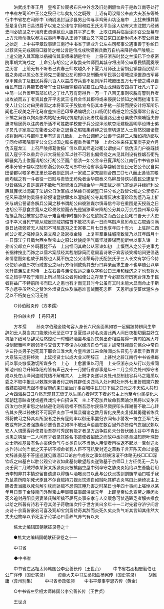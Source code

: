 <!-- { "loadSidebar": true } -->
　　洪武戊申春正月　皇帝正位宸极布告中外念及旧勋例颁恤典于是故江南等处行中书省左司郎中王公之殁巳七年矣初公之既殁　上诏有司议赠公奉直大夫浙东等处行中书省左右司郎中飞骑尉追封当涂县男且俾与享鸡笼山功臣庙中　上犹未慊其情至是复仍其旧县进爵子以宠之公讳恺字用和姓王氏太平当涂人幼有大志沈酣六经诸史间必欲见之于用府史疏谳狱讼人服其平岁乙未　上取江南兵临当涂即召公至幕府上方元师命掾以参决戎事丙申春从王师下建业又下京口京口民新附杌木不安公慰抚之始定　上中书平章政事建江南行中书省于建业升公左右司都事公遇事善于弥纶日以荐贤先元戎宿将□器倚之唯公言是信戊戌秋猫獠兵数万自杭来降待命严陵境上　上遣公驰入其军踰以祸福偕其渠师来朝是年冬　上将征浙东时婺之兰溪巳下佥枢密院事胡大海戍之　上命公与胡公定议取婺亲帅师围其城守将出降公审察民情而奠绥之历言　上前无有不听者己亥春王师攻越久不下夏六月师还上留胡公镇婺而民赋军器之务咸以属公冬王师克三衢擢公左司郎中总制衢州军民事公增城浚濠置游击军募保甲翼余丁及旧民兵得六百人以益戍守兵食不足则斥并城废田五万七千使之耕以自给民有田力弗能艺者听军士贷耕而输粮县官籍江山常山龙游西安四县丁壮凡六丁之中简一以兵置甲首部长统之丁壮八万有奇得兵一万一千八百无事则农脱有警则兵者出攻战而五丁者资其食开平忠武王屯兵金华其郡将或来侵民公侦知之械而挞诸市王使人让公公对曰民者国之本将军天子股肱肯令伤其本乎挞一部将而民安计将军所乐闻也王叹美之开化马宣差挟旧邑印章诱编氓变江山杨明恃砦栅之险叛服靡常公皆定计擒之枭首以狥众部内帖帖无哗民饥疫相仍死者枕藉道路公出仓粟使作糜哺饿夫修惠济局居药以注病者所活不可胜数学校废于兵公浚泮池筑杏坛建极高明亭设博士弟子员孔子家庙之在衢者公亦新之退食之暇辄集荐绅之徒摩切道艺人士翕然悦服诸暨戍将谢再兴与部帅王甲有违言几致乱　上令公调解之公善于说辞二人驩如初边鄙以宁同佥枢密院事李公文忠以国之懿亲握重兵镇严陵　上命公往来任其军庚子夏六月伪汉寇龙江　上召严陵师葛俊捣广信以牵其师道过衢公谓俊曰广信伪汉门户彼既倾国入寇宁不以重兵守非大将统全军以往不可若出偏师挠之未见其利设有挫衂吾衢先驿骚矣乃止俊而请胡公行胡公至而广信溃一如公言辛丑夏拜胡公江南行中书省参知政事分省于婺以控制东浙公仍以左司郎中分治省事金华婺剧邑役民无艺公令民自实田请都以粮多者正里长寡者副正则以一家或二家充副则合四三□七八而止通验其粮而均赋之有一斗者役一日贱与贵皆无苟免者金华周泰义乌柳昌恃侠以蠧民公逮至于狱皆痛惩之自是畏避不敢吐气猾胥潘立道操金华一邑田赋之柄飞寄诡遁并缘奸利公廉其罪状以闻寘于法胡公日治军旅以略嵊县御诸暨巳任分省之政皆公统之公挈纲布纪风采凛然伪吴将李珍侵诸暨欲堰水以灌城胡公夺其堰反决水灌珍珍势蹙乃马上折矢与胡公誓请各解兵公闻之移书谓胡公曰彼狡谋尔慎毋信今珍在重围是天授首之日也胡公不忍食言竟从之珍畏败盟而去先是猫獠军来降胡公分其众万余戍婺州军众等相挺乱胡公被害公亦及于难当难作时猫师多公恩欲拥之而西公正色叱曰吾天子大吏设不幸义当死宁能从贼反耶贼初缩首不敢犯拘系一日而骂贼声愈厉命左右取酒引满竟日达夜旁若无人贼知不可屈遂刃之壬寅春二月七日也享年四十有六　上驻跸江西闻公之死之嗟悼良久亲文祭之及返柩金陵　上复率羣臣往城南致奠乃以其年四月十一日葬江宁县凤台西乡聚宝山之原公状貌庞伟气局坚凝善谋而能断尝以事入谏　上弗听公却立户外既暮犹不去　上出怪问其故公从容谏如初　上慨然从之公于吏事尤长据律按比而饰之以儒术案牍经其裁削辞简而意周喜诗歌于宾客谈笑樽俎间更倡迭和情意豁如也故于其殁也人莫不伤之公父讳荣母孙氏配张氏子三人长文有学行今侍仪使阶承直郎次行贼害公之际行方侍侧或劝其去行曰弃亲而求生吾不也卒随公以卒次升童濂左史时侍　上左右尝与濂论佐运之臣以字称公曰王用和经济之才也吾将大任之惜乎早殁于难则上所以简注公者何如使公之存至于今必跻政府历宪台泽及于民者将益广不特前所书而巳人之患也有才而无其时今公虽有其时未能大显而命止于斯不亦悲乎虽然公之赞治外垣贤宾佐及临患难詈贼而死忠臣　天恩所加便蕃优渥名亦足以不朽矣在公可无憾 

　　○孙伯融炎传（方孝孺） 

　　孙伯融炎传 【 丹阳男】 

　　方孝孺 
　　孙炎字伯融金陵句容人身长六尺余面黑如铁一足偏跛持辨风生举辞如云人莫当其口能歌诗元至正中丁复夏煜以诗名炎游此两人间日夜相切磨益好立机括下纸可尽辞采烂然惊动一时雅好酒尝与煜对饮务出奇相胜每得一爽句拍案大呼投剑起舞哗声撼邻所与交皆天下英俊亦以经济自负气豪才雄常轻视章句儒众中常自许曰孙炎男子岂死蒿下耶会江淮大乱今皇帝渡江来金陵闻炎名召见与语累千数百言大意陈元运将终劝　上延揽贤士以成大业义明辞正　上甚悦之辟江南行中书省掾每问以事炎慷慨激切所谋多合　上心　上愈嘉重以可用　上亲征浙东炎从行以劳擢同知池州府寻升知华阳府皆有声己亥十一月擢行省都事是年十二月会师克处州择守者咸以处在山泽间盗贼凭结不解难其人　上既才炎遂以炎处州总制钱谷兵马之籍悉以委之不取中报且以敕牒未署者付之听其辟任炎匹马入处州时处州外七里皆贼窠穴獠酋黠蛮狼嘷虎踞不奉官府约束□至坐厅事召城中民□□下谕之曰元之不天佑人共知之今四海裂□□八然吾观其志皆无以生民心者得天下者必吾主上也至今尔民梗化未知朝廷意昧者犹或握兵戏沟中自招诛灭　主上不忍加兵故命我面谕尔民将以安尔非厉汝也尔民审思之帖帖遵化则有后福不然吾恐尔民将尽戮民叩头拜谢誓不敢二心转告其乡民以孙使君不可翫狎炎亦下书属县徧谕之数月皆化良民炎复择其勇徤者练兵将将教习之择其众所服者之长有寇则率以御无事罢归农闻有小警发一符立至军门无敢或有奸之者强族素骄蹇皆畏之如神不敢出声语虽在数百里外亦皆缩气丧胆民赖以安人人谓愿得孙使君治吾郡时秀民有能才者见方战争胜负未分皆伏居山谷中不肯出炎患之钩至一二人问有才者录其姓名书遣使者招致之而故中丞刘基章溢知府叶琛皆处士所推基最有名亦豪侠负气与炎类自以不当他人用使者再往返不起以一宝剑送炎炎作诗以剑当献之天子斩不顺命者我人臣不可私受封还之草数千言开陈天命以谕基文辞甚美基不答逡巡就见置酒□□论古今成败之事如倾峡滚滚不休略无枝□□□深钦叹之曰基白以胜公观公论议如此基何敢望哉炎遂致基于京师□上方征伐无一兵与炎壬寅二月贼将李某贺某叛袭炎炎被擒幽空屋中列卒守之胁炎炎始绐以生吾能若用贺李知非其本情恐留自遗患以燖鴈斗酒噉炎曰以此与公诀炎拔剑割鴈举酒曰嗟乎我乃鼠辈所陷尔死犬豕且不尔食贼持刀视炎饮酒自如贼叱其觧衣炎骂曰此紫绮衣主上赐者吾当服以死勿解引枕而卧贼不忍伺其睡乃害之时某日也年四十事闻上嗟悼以某年月日葬于金陵南门外聚宝山甲辰赠征事郎洪武元年　上即皇帝位念宣劳之臣闵炎死义追封丹阳县男妻某氏贼所擒不屈死炎事亲孝与人交缓急可仗遇匮乏者解衣推食以给之所著有诗若干卷其弟子蒋敬编次传于世方某曰余年十一二时先君守济宁间言炎诗十余篇皆豪宕可喜及观却宝剑篇益奇其辞而炎死久矣炎负气听其言知其伟然大丈夫也故卒以节死孟子论学必曰善养气养气有以夫 

　　焦太史编辑国朝献征录卷之十 

　　●焦太史编辑国朝献征录卷之十一 

　　中书省 

　　◆中书省 

　　中书省左丞相太师韩国公李公善长传（王世贞） 
　　中书省右丞相忠勤伯汪公广洋传（国史实录） 
　　资善大夫中书左丞阳曲杨宪传（国史实录） 
　　胡惟庸（弇州别集） 
　　中书省参政张昶 
　　中书平章事李思齐传（黄金） 

　　○中书省左丞相太师韩国公李公善长传（王世贞） 

　　王世贞 
